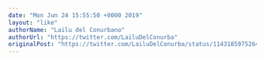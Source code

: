 ```yaml
---
date: "Mon Jun 24 15:55:50 +0000 2019"
layout: "like"
authorName: "Lailu del Conurbano"
authorUrl: "https://twitter.com/LailuDelConurba"
originalPost: "https://twitter.com/LailuDelConurba/status/1143185975264387077"
---
```

